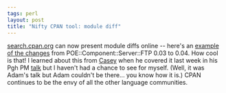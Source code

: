 ```yaml
---
tags: perl
layout: post
title: "Nifty CPAN tool: module diff"
---
```




<a href="http://search.cpan.org/">search.cpan.org</a> can now present module diffs online -- here's an <a href="http://search.cpan.org/diff?from=POE-Component-Server-FTP-0.03&to=POE-Component-Server-FTP-0.04">example of the changes</a> from POE::Component::Server::FTP 0.03 to 0.04. How cool is that! I learned about this from <a href="http://caseywest.com/journal/">Casey</a> when he covered it last week in his Pgh PM <a href="http://pgh.pm.org/m/200402.html">talk</a> but I haven't had a chance to see for myself. (Well, it was Adam's talk but Adam couldn't be there... you know how it is.) CPAN continues to be the envy of all the other language communities.


